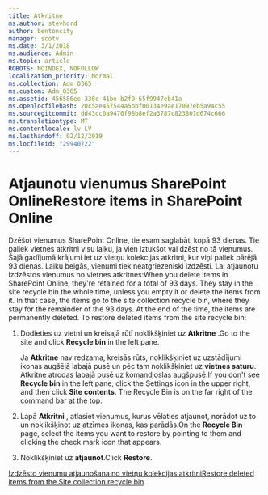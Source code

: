 ```yaml
---
title: Atkritne
ms.author: stevhord
author: bentoncity
manager: scotv
ms.date: 3/1/2018
ms.audience: Admin
ms.topic: article
ROBOTS: NOINDEX, NOFOLLOW
localization_priority: Normal
ms.collection: Adm_O365
ms.custom: Adm_O365
ms.assetid: 456586ec-330c-41be-b2f9-65f9947eb41a
ms.openlocfilehash: 20c5ae457544a5bbf00134e9ae17097eb5a94c55
ms.sourcegitcommit: dd43cc0a9470f98b8ef2a3787c823801d674c666
ms.translationtype: MT
ms.contentlocale: lv-LV
ms.lasthandoff: 02/12/2019
ms.locfileid: "29940722"
---
```

# <a name="restore-items-in-sharepoint-online"></a><span data-ttu-id="2db74-102">Atjaunotu vienumus SharePoint Online</span><span class="sxs-lookup"><span data-stu-id="2db74-102">Restore items in SharePoint Online</span></span>

<span data-ttu-id="2db74-p101">Dzēšot vienumus SharePoint Online, tie esam saglabāti kopā 93 dienas. Tie paliek vietnes atkritni visu laiku, ja vien iztukšot vai dzēst no tā vienumus. Šajā gadījumā krājumi iet uz vietņu kolekcijas atkritni, kur viņi paliek pārējā 93 dienas. Laiku beigās, vienumi tiek neatgriezeniski izdzēsti. Lai atjaunotu izdzēstos vienumus no vietnes atkritnes:</span><span class="sxs-lookup"><span data-stu-id="2db74-p101">When you delete items in SharePoint Online, they're retained for a total of 93 days. They stay in the site recycle bin the whole time, unless you empty it or delete the items from it. In that case, the items go to the site collection recycle bin, where they stay for the remainder of the 93 days. At the end of the time, the items are permanently deleted. To restore deleted items from the site recycle bin:</span></span>
  
1. <span data-ttu-id="2db74-108">Dodieties uz vietni un kreisajā rūtī noklikšķiniet uz **Atkritne** .</span><span class="sxs-lookup"><span data-stu-id="2db74-108">Go to the site and click **Recycle bin** in the left pane.</span></span> 
    
    <span data-ttu-id="2db74-p102">Ja **Atkritne** nav redzama, kreisās rūts, noklikšķiniet uz uzstādījumi ikonas augšējā labajā pusē un pēc tam noklikšķiniet uz **vietnes saturu**. Atkritne atrodas labajā pusē uz komandjoslas augšpusē.</span><span class="sxs-lookup"><span data-stu-id="2db74-p102">If you don't see **Recycle bin** in the left pane, click the Settings icon in the upper right, and then click **Site contents**. The Recycle Bin is on the far right of the command bar at the top.</span></span>
    
2. <span data-ttu-id="2db74-111">Lapā **Atkritni** , atlasiet vienumus, kurus vēlaties atjaunot, norādot uz to un noklikšķinot uz atzīmes ikonas, kas parādās.</span><span class="sxs-lookup"><span data-stu-id="2db74-111">On the **Recycle Bin** page, select the items you want to restore by pointing to them and clicking the check mark icon that appears.</span></span> 
    
3. <span data-ttu-id="2db74-112">Noklikšķiniet uz **atjaunot**.</span><span class="sxs-lookup"><span data-stu-id="2db74-112">Click **Restore**.</span></span>
    
[<span data-ttu-id="2db74-113">Izdzēsto vienumu atjaunošana no vietņu kolekcijas atkritni</span><span class="sxs-lookup"><span data-stu-id="2db74-113">Restore deleted items from the Site collection recycle bin</span></span>](https://go.microsoft.com/fwlink/?linkid=866439)
  

